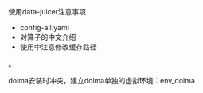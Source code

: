 使用data-juicer注意事项

* config-all.yaml
* 对算子的中文介绍
* 使用中注意修改缓存路径

。

dolma安装时冲突，建立dolma单独的虚拟环境：env\_dolma